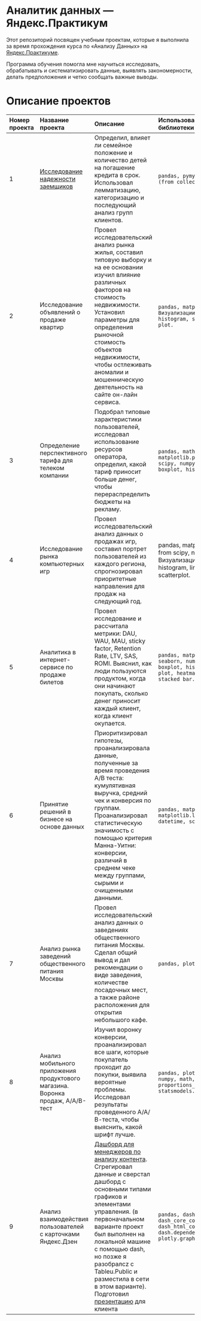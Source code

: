 # Аналитик данных — Яндекс.Практикум

Этот репозиторий посвящен учебным проектам, которые я выполнила за время прохождения курса по «Анализу Данных» на [Яндекс.Практикуме](https://praktikum.yandex.ru/data-analyst/).




Программа обучения помогла мне научиться исследовать, обрабатывать и систематизировать данные, выявлять закономерности, делать предположения и четко сообщать важные выводы.

# Описание проектов

Номер проекта| Название проекта| Описание| Использованные библиотеки
:---------------|:-------------------|:---------------------------------------|:---------------------------
1|[Исследование надежности заемщиков](https://colab.research.google.com/drive/14KW8ymCNu3t70-ySzsKXUANXgXJiGyTy?usp=sharing)|Определил, влияет ли семейное положение и количество детей на погашение кредита в срок. Использовал лемматизацию, категоризацию и последующий анализ групп клиентов.| ```pandas, pymystem3, Counter (from collections).```
2|Исследование объявлений о продаже квартир|Провел исследовательский анализ рынка жилья, составил типовую выборку и на ее основании изучил влияние различных факторов на стоимость недвижимости. Установил параметры для определения рыночной стоимость объектов недвижимости, чтобы остлеживать аномалии и мошенническую деятельность на сайте он-лайн сервиса.|```pandas, matplotlib.pyplot. Визуализации: boxplot, histogram, scatterplot, line plot.```
3|Определение перспективного тарифа для телеком компании| Подобрал типовые характеристики пользователей, исследовал использование ресурсов оператора, определил, какой тариф приносит больше денег, чтобы перераспределить бюджеты на рекламу.|```pandas, math, matplotlib.pyplot, stats from scipy, numpy. Визуализации: boxplot, histogram.```
4|Исследование рынка компьютерных игр|Провел исследовательский анализ данных о продажах игр, составил портрет пользователей из каждого региона, спрогнозировал приоритетные направления для продаж на следующий год.|pandas, matplotlib.pyplot, stats from scipy, numpy. Визуализации: boxplot, histogram, line plot, group bar, scatterplot.
5|Аналитика в интернет-сервисе по продаже билетов|Провел исследование и рассчитала метрики: DAU, WAU, MAU, sticky factor, Retention Rate, LTV, SAS, ROMI. Выяснил, как люди пользуются продуктом, когда они начинают покупать, сколько денег приносит каждый клиент, когда клиент окупается.|```pandas, matplotlib.pyplot, seaborn, numpy. Визуализации: boxplot, histogram, line plot, heatmap, group bar, stacked bar.```
6|Принятие решений в бизнесе на основе данных|Приоритизировал гипотезы, проанализировала данные, полученные за время проведения А/В теста: кумулятивная выручка, средний чек и конверсия по группам. Проанализировал статистическую значимость с помощью критерия Манна-Уитни: конверсии, различий в среднем чеке между группами, сырыми и очищенными данными.|```pandas, matplotlib.pyplot, matplotlib.lines, numpy, datetime, scipy.stats.```
7|Анализ рынка заведений общественного питания Москвы|Провел исследовательский анализ данных о заведениях общественного питания Москвы. Cделал общий вывод и дал рекомендации о виде заведения, количестве посадочных мест, а также районе расположения для открытия небольшого кафе.|```pandas, plotly.express, re.```
8|Анализ мобильного приложения продуктового магазина. Воронка продаж, А/А/В-тест|Изучил воронку конверсии, проанализировал все шаги, которые покупатель проходит до покупки, выявила вероятные проблемы. Исследовал результаты проведенного А/А/В-теста, чтобы выяснить, какой шрифт лучше.|```pandas, plotly.express, numpy, math, proportions_ztest from statsmodels.stats.proportion.```
9|Анализ взаимодействия пользователей с карточками Яндекс.Дзен|[Дашборд для менеджеров по анализу контента](https://public.tableau.com/app/profile/murad1841/viz/YandexZenAnalysisDashboard_16231755621970/sheet0). Сгрегировал данные и сверстал дашборд с основными типами графиков и элементами управления. (в первоначальном варианте проект был выполнен на локальной машине с помощью dash, но позже я разобралсz с Tableu.Public и разместила в сети в этом варианте). Подготовил [презентацию](https://docs.google.com/presentation/d/1-edFpQyjorAYpj0njkRX8cKD4uhDusc-IeCTPQybPAc/edit?usp=sharing) для клиента|```pandas, dash, dash_core_components, dash_html_components, dash.dependencies, datetime, plotly.graph_objs.```
